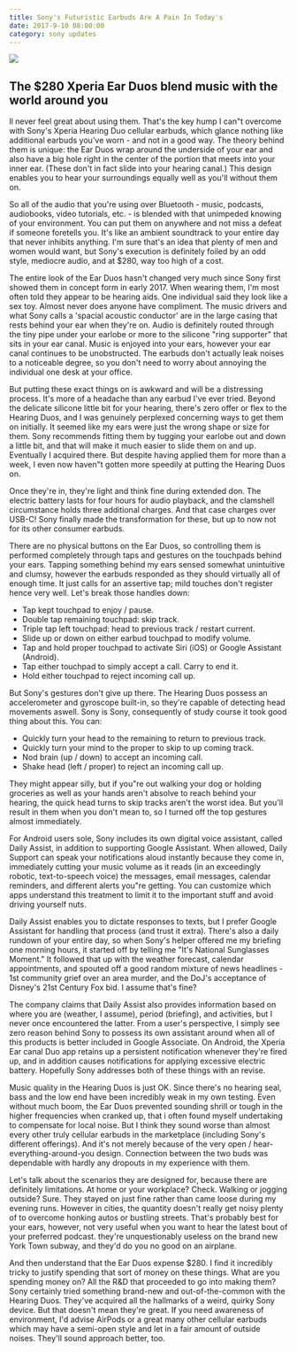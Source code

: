 ```yaml
---
title: Sony's Futuristic Earbuds Are A Pain In Today's
date: 2017-9-10 08:00:00
category: sony updates
---
```


![](/images/8.jpg)

## The $280 Xperia Ear Duos blend music with the world around you

ll never feel great about using them. That's the key hump I can"t overcome with Sony's Xperia Hearing Duo cellular earbuds, which glance nothing like additional earbuds you've worn - and not in a good way. The theory behind them is unique: the Ear Duos wrap around the underside of your ear and also have a big hole right in the center of the portion that meets into your inner ear. (These don't in fact slide into your hearing canal.) This design enables you to hear your surroundings equally well as you'll without them on.

<!-- more -->

So all of the audio that you're using over Bluetooth - music, podcasts, audiobooks, video tutorials, etc. - is blended with that unimpeded knowing of your environment. You can put them on anywhere and not miss a defeat if someone foretells you. It's like an ambient soundtrack to your entire day that never inhibits anything. I'm sure that's an idea that plenty of men and women would want, but Sony's execution is definitely foiled by an odd style, mediocre audio, and at $280, way too high of a cost.

The entire look of the Ear Duos hasn't changed very much since Sony first showed them in concept form in early 2017. When wearing them, I'm most often told they appear to be hearing aids. One individual said they look like a sex toy. Almost never does anyone have compliment. The music drivers and what Sony calls a 'spacial acoustic conductor' are in the large casing that rests behind your ear when they're on. Audio is definitely routed through the tiny pipe under your earlobe or more to the silicone "ring supporter" that sits in your ear canal. Music is enjoyed into your ears, however your ear canal continues to be unobstructed. The earbuds don't actually leak noises to a noticeable degree, so you don't need to worry about annoying the individual one desk at your office.

But putting these exact things on is awkward and will be a distressing process. It's more of a headache than any earbud I've ever tried. Beyond the delicate silicone little bit for your hearing, there's zero offer or flex to the Hearing Duos, and I was genuinely perplexed concerning ways to get them on initially. It seemed like my ears were just the wrong shape or size for them. Sony recommends fitting them by tugging your earlobe out and down a little bit, and that will make it much easier to slide them on and up. Eventually I acquired there. But despite having applied them for more than a week, I even now haven"t gotten more speedily at putting the Hearing Duos on.

Once they're in, they're light and think fine during extended don. The electric battery lasts for four hours for audio playback, and the clamshell circumstance holds three additional charges. And that case charges over USB-C! Sony finally made the transformation for these, but up to now not for its other consumer earbuds.

There are no physical buttons on the Ear Duos, so controlling them is performed completely through taps and gestures on the touchpads behind your ears. Tapping something behind my ears sensed somewhat unintuitive and clumsy, however the earbuds responded as they should virtually all of enough time. It just calls for an assertive tap; mild touches don't register hence very well. Let's break those handles down:

 - Tap kept touchpad to enjoy / pause.
 - Double tap remaining touchpad: skip track.
 - Triple tap left touchpad: head to previous track / restart current.
 - Slide up or down on either earbud touchpad to modify volume.
 - Tap and hold proper touchpad to activate Siri (iOS) or Google Assistant (Android).
 - Tap either touchpad to simply accept a call. Carry to end it.
 - Hold either touchpad to reject incoming call up.

But Sony's gestures don't give up there. The Hearing Duos possess an accelerometer and gyroscope built-in, so they're capable of detecting head movements aswell. Sony is Sony, consequently of study course it took good thing about this. You can:

 - Quickly turn your head to the remaining to return to previous track.
 - Quickly turn your mind to the proper to skip to up coming track.
 - Nod brain (up / down) to accept an incoming call.
 - Shake head (left / proper) to reject an incoming call up.

They might appear silly, but if you"re out walking your dog or holding groceries as well as your hands aren't absolve to reach behind your hearing, the quick head turns to skip tracks aren't the worst idea. But you'll result in them when you don't mean to, so I turned off the top gestures almost immediately.

For Android users sole, Sony includes its own digital voice assistant, called Daily Assist, in addition to supporting Google Assistant. When allowed, Daily Support can speak your notifications aloud instantly because they come in, immediately cutting your music volume as it reads (in an exceedingly robotic, text-to-speech voice) the messages, email messages, calendar reminders, and different alerts you"re getting. You can customize which apps understand this treatment to limit it to the important stuff and avoid driving yourself nuts.

Daily Assist enables you to dictate responses to texts, but I prefer Google Assistant for handling that process (and trust it extra). There's also a daily rundown of your entire day, so when Sony's helper offered me my briefing one morning hours, it started off by telling me "It's National Sunglasses Moment." It followed that up with the weather forecast, calendar appointments, and spouted off a good random mixture of news headlines - 1st community grief over an area murder, and the DoJ's acceptance of Disney's 21st Century Fox bid. I assume that's fine?

The company claims that Daily Assist also provides information based on where you are (weather, I assume), period (briefing), and activities, but I never once encountered the latter. From a user's perspective, I simply see zero reason behind Sony to possess its own assistant around when all of this products is better included in Google Associate. On Android, the Xperia Ear canal Duo app retains up a persistent notification whenever they're fired up, and in addition causes notifications for applying excessive electric battery. Hopefully Sony addresses both of these things with an revise.

Music quality in the Hearing Duos is just OK. Since there's no hearing seal, bass and the low end have been incredibly weak in my own testing. Even without much boom, the Ear Duos prevented sounding shrill or tough in the higher frequencies when cranked up, that i often found myself undertaking to compensate for local noise. But I think they sound worse than almost every other truly cellular earbuds in the marketplace (including Sony's different offerings). And it's not merely because of the very open / hear-everything-around-you design. Connection between the two buds was dependable with hardly any dropouts in my experience with them.

Let's talk about the scenarios they are designed for, because there are definitely limitations. At home or your workplace? Check. Walking or jogging outside? Sure. They stayed on just fine rather than came loose during my evening runs. However in cities, the quantity doesn't really get noisy plenty of to overcome honking autos or bustling streets. That's probably best for your ears, however, not very useful when you want to hear the latest bout of your preferred podcast. they're unquestionably useless on the brand new York Town subway, and they'd do you no good on an airplane.

And then understand that the Ear Duos expense $280. I find it incredibly tricky to justify spending that sort of money on these things. What are you spending money on? All the R&D that proceeded to go into making them? Sony certainly tried something brand-new and out-of-the-common with the Hearing Duos. They've acquired all the hallmarks of a weird, quirky Sony device. But that doesn't mean they're great. If you need awareness of environment, I'd advise AirPods or a great many other cellular earbuds which may have a semi-open style and let in a fair amount of outside noises. They'll sound approach better, too.